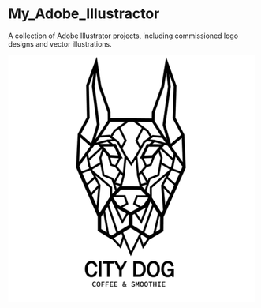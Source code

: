 # My_Adobe_Illustractor
A collection of Adobe Illustrator projects, including commissioned logo designs and vector illustrations.

<img src="images/City Dog Logo-01.jpg" alt="Alt text" width="500">
